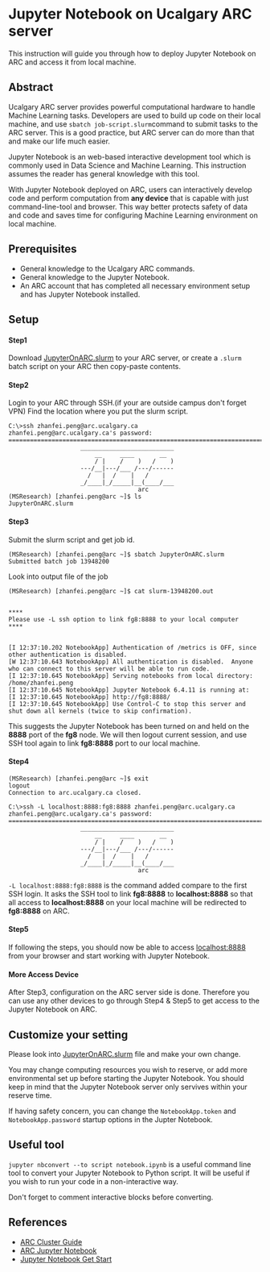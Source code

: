 # Jupyter Notebook on Ucalgary ARC server
This instruction will guide you through how to deploy Jupyter Notebook on ARC and access it from local machine.

## Abstract
Ucalgary ARC server provides powerful computational hardware to handle Machine Learning tasks. 
Developers are used to build up code on their local machine, and use `sbatch job-script.slurm`command to submit tasks to the ARC server. 
This is a good practice, but ARC server can do more than that and make our life much easier.

Jupyter Notebook is an web-based interactive development tool which is commonly used in Data Science and Machine Learning. 
This instruction assumes the reader has general knowledge with this tool. 

With Jupyter Notebook deployed on ARC, users can interactively develop code and perform computation from **any device** that is capable with just command-line-tool and browser.
This way better protects safety of data and code and saves time for configuring Machine Learning environment on local machine. 

## Prerequisites
+ General knowledge to the Ucalgary ARC commands.
+ General knowledge to the Jupyter Notebook.
+ An ARC account that has completed all necessary environment setup and has Jupyter Notebook installed.
## Setup
#### Step1
Download [JupyterOnARC.slurm](./JupyterOnARC.slurm) to your ARC server, or create a `.slurm` batch script on your ARC then copy-paste contents.

#### Step2
Login to your ARC through SSH.(if your are outside campus don't forget VPN) Find the location where you put the slurm script.
```
C:\>ssh zhanfei.peng@arc.ucalgary.ca
zhanfei.peng@arc.ucalgary.ca's password:
===========================================================================
                    __________________________
                        __     ____       __
                        / |    /    )   /    )
                    ---/__|---/___ /---/------
                      /   |  /    |   /
                    _/____|_/_____|__(____/___
                                    arc
(MSResearch) [zhanfei.peng@arc ~]$ ls
JupyterOnARC.slurm
```
#### Step3
Submit the slurm script and get job id.
```
(MSResearch) [zhanfei.peng@arc ~]$ sbatch JupyterOnARC.slurm
Submitted batch job 13948200
```

Look into output file of the job
```
(MSResearch) [zhanfei.peng@arc ~]$ cat slurm-13948200.out


****
Please use -L ssh option to link fg8:8888 to your local computer
****


[I 12:37:10.202 NotebookApp] Authentication of /metrics is OFF, since other authentication is disabled.
[W 12:37:10.643 NotebookApp] All authentication is disabled.  Anyone who can connect to this server will be able to run code.
[I 12:37:10.645 NotebookApp] Serving notebooks from local directory: /home/zhanfei.peng
[I 12:37:10.645 NotebookApp] Jupyter Notebook 6.4.11 is running at:
[I 12:37:10.645 NotebookApp] http://fg8:8888/
[I 12:37:10.645 NotebookApp] Use Control-C to stop this server and shut down all kernels (twice to skip confirmation).
```

This suggests the Jupyter Notebook has been turned on and held on the **8888** port of the **fg8** node.
We will then logout current session, and use SSH tool again to link **fg8:8888** port to our local machine.

#### Step4
```
(MSResearch) [zhanfei.peng@arc ~]$ exit
logout
Connection to arc.ucalgary.ca closed.

C:\>ssh -L localhost:8888:fg8:8888 zhanfei.peng@arc.ucalgary.ca
zhanfei.peng@arc.ucalgary.ca's password:
===========================================================================
                    __________________________
                        __     ____       __
                        / |    /    )   /    )
                    ---/__|---/___ /---/------
                      /   |  /    |   /
                    _/____|_/_____|__(____/___
                                    arc
```

`-L localhost:8888:fg8:8888` is the command added compare to the first SSH login. 
It asks the SSH tool to link **fg8:8888** to **localhost:8888** so that all access to  **localhost:8888** on your local machine will be redirected to **fg8:8888** on ARC.

#### Step5
If following the steps, you should now be able to access [localhost:8888](http://localhost:8888/) from your browser and start working with Jupyter Notebook.

#### More Access Device
After Step3, configuration on the ARC server side is done. Therefore you can use any other devices to go through Step4 & Step5 to get access to the Jupyter Notebook on ARC.

## Customize your setting
Please look into [JupyterOnARC.slurm](./JupyterOnARC.slurm) file and make your own change. 

You may change computing resources you wish to reserve, or add more environmental set up before starting the Jupyter Notebook. 
You should keep in mind that the Jupyter Notebook server only servives within your reserve time.

If having safety concern, you can change the `NotebookApp.token` and `NotebookApp.password` startup options in the Jupter Notebook.
## Useful tool
`jupyter nbconvert --to script notebook.ipynb` is a useful command line tool to convert your Jupyter Notebook to Python script. 
It will be useful if you wish to run your code in a non-interactive way.

Don't forget to comment interactive blocks before converting.

## References
- [ARC Cluster Guide](https://rcs.ucalgary.ca/ARC_Cluster_Guide)
- [ARC Jupyter Notebook](https://rcs.ucalgary.ca/Jupyter_Notebooks#ARC)
- [Jupyter Notebook Get Start](https://jupyter-notebook-beginner-guide.readthedocs.io/en/latest/what_is_jupyter.html)
